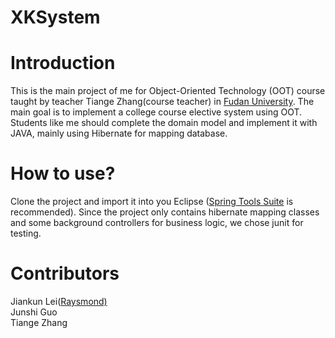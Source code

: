 XKSystem
========

Introduction
=============
This is the main project of me for Object-Oriented Technology (OOT) course taught by teacher Tiange Zhang(course teacher) in <a href="http://www.fudan.edu.cn">Fudan University</a>. The main goal is to implement a college course elective system using OOT. Students like me should complete the domain model and implement it with JAVA, mainly using Hibernate for mapping database.

How to use?
============
Clone the project and import it into you Eclipse (<a href="http://www.springsource.org/sts">Spring Tools Suite</a> is recommended). Since the project only contains hibernate mapping classes and some background controllers for business logic, we chose junit for testing.

Contributors
=============
Jiankun Lei(<a href="http://raysmond.com">Raysmond)</a><br/>
Junshi Guo <br/>
Tiange Zhang 


